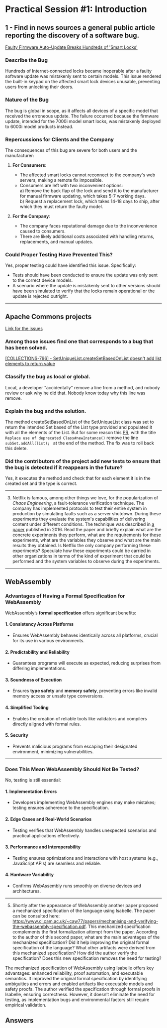 # Practical Session #1: Introduction

## 1 - Find in news sources a general public article reporting the discovery of a software bug.

[Faulty Firmware Auto-Update Breaks Hundreds of 'Smart Locks'](https://thehackernews.com/2017/08/firmware-smart-locks.html)

### Describe the Bug
Hundreds of Internet-connected locks became inoperable after a faulty software update was mistakenly sent to certain models. This issue rendered the built-in keypad on the affected smart lock devices unusable, preventing users from unlocking their doors.

### Nature of the Bug
The bug is global in scope, as it affects all devices of a specific model that received the erroneous update. The failure occurred because the firmware update, intended for the 7000i model smart locks, was mistakenly deployed to 6000i model products instead.

### Repercussions for Clients and the Company
The consequences of this bug are severe for both users and the manufacturer:

1. **For Consumers**:
    - The affected smart locks cannot reconnect to the company's web servers, making a remote fix impossible.
    - Consumers are left with two inconvenient options:  
      a) Remove the back flap of the lock and send it to the manufacturer for manual firmware updating, which takes 5-7 working days.  
      b) Request a replacement lock, which takes 14-18 days to ship, after which they must return the faulty model.

2. **For the Company**:
    - The company faces reputational damage due to the inconvenience caused to consumers.
    - There are likely additional costs associated with handling returns, replacements, and manual updates.

### Could Proper Testing Have Prevented This?
Yes, proper testing could have identified this issue. Specifically:
- Tests should have been conducted to ensure the update was only sent to the correct device models.
- A scenario where the update is mistakenly sent to other versions should have been simulated to verify that the locks remain operational or the update is rejected outright.

---
## Apache Commons projects
[Link for the issues](https://issues.apache.org/jira/projects/COLLECTIONS/issues/COLLECTIONS-794?filter=doneissues)
###  Among those issues find one that corresponds to a bug that has been solved. 
[[COLLECTIONS-796] - SetUniqueList.createSetBasedOnList doesn't add list elements to return value](https://issues.apache.org/jira/projects/COLLECTIONS/issues/COLLECTIONS-796?filter=doneissues)
### Classify the bug as local or global. 

Local, a developer "accidentally" remove a line from a method, and nobody review or ask why he did that. Nobody know today why this line was remove.

### Explain the bug and the solution.
The method createSetBasedOnList of the SetUniqueList class was set to return the intended Set based of the List type provided and populated it with all the elements of the List. But for some reason this [PR](https://github.com/apache/commons-collections/commit/b1c45ac691d46a8c609f2534d2adfa59c0599527#diff-8e53271d5d8299a76d43b0e3c81740fbe660083ae71c5bf2be63846d52156f23L344), with the title `Replace use of deprecated Class#newInstance()` remove the line `subSet.addAll(list);
` at the end of the method. The fix was to roll back this delete.
### Did the contributors of the project add new tests to ensure that the bug is detected if it reappears in the future?

Yes, it executes the method and check that for each element it is in the created set and the type is correct.

---

3. Netflix is famous, among other things we love, for the popularization of *Chaos Engineering*, a fault-tolerance verification technique. The company has implemented protocols to test their entire system in production by simulating faults such as a server shutdown. During these experiments they evaluate the system's capabilities of delivering content under different conditions. The technique was described in [a paper](https://arxiv.org/ftp/arxiv/papers/1702/1702.05843.pdf) published in 2016. Read the paper and briefly explain what are the concrete experiments they perform, what are the requirements for these experiments, what are the variables they observe and what are the main results they obtained. Is Netflix the only company performing these experiments? Speculate how these experiments could be carried in other organizations in terms of the kind of experiment that could be performed and the system variables to observe during the experiments.

---

## WebAssembly

### Advantages of Having a Formal Specification for WebAssembly

WebAssembly’s **formal specification** offers significant benefits:

#### 1. **Consistency Across Platforms**
- Ensures WebAssembly behaves identically across all platforms, crucial for its use in various environments.

#### 2. **Predictability and Reliability**
- Guarantees programs will execute as expected, reducing surprises from differing implementations.

#### 3. **Soundness of Execution**
- Ensures **type safety** and **memory safety**, preventing errors like invalid memory access or unsafe type conversions.

#### 4. **Simplified Tooling**
- Enables the creation of reliable tools like validators and compilers directly aligned with formal rules.

#### 5. **Security**
- Prevents malicious programs from escaping their designated environment, minimizing vulnerabilities.

---

### Does This Mean WebAssembly Should Not Be Tested?

No, testing is still essential:

#### 1. **Implementation Errors**
- Developers implementing WebAssembly engines may make mistakes; testing ensures adherence to the specification.

#### 2. **Edge Cases and Real-World Scenarios**
- Testing verifies that WebAssembly handles unexpected scenarios and practical applications effectively.

#### 3. **Performance and Interoperability**
- Testing ensures optimizations and interactions with host systems (e.g., JavaScript APIs) are seamless and reliable.

#### 4. **Hardware Variability**
- Confirms WebAssembly runs smoothly on diverse devices and architectures.

---

5.  Shortly after the appearance of WebAssembly another paper proposed a mechanized specification of the language using Isabelle. The paper can be consulted here: https://www.cl.cam.ac.uk/~caw77/papers/mechanising-and-verifying-the-webassembly-specification.pdf. This mechanized specification complements the first formalization attempt from the paper. According to the author of this second paper, what are the main advantages of the mechanized specification? Did it help improving the original formal specification of the language? What other artifacts were derived from this mechanized specification? How did the author verify the specification? Does this new specification removes the need for testing?


The mechanized specification of WebAssembly using Isabelle offers key advantages: enhanced reliability, proof automation, and executable semantics. It improved the original formal specification by identifying ambiguities and errors and enabled artifacts like executable models and safety proofs. The author verified the specification through formal proofs in Isabelle, ensuring correctness. However, it doesn’t eliminate the need for testing, as implementation bugs and environmental factors still require empirical validation.
## Answers
